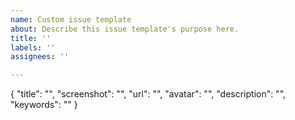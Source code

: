 ```yaml
---
name: Custom issue template
about: Describe this issue template's purpose here.
title: ''
labels: ''
assignees: ''

---
```


{
    "title": "",
    "screenshot": "",
    "url": "",
    "avatar": "",
    "description": "",
    "keywords": ""
}

